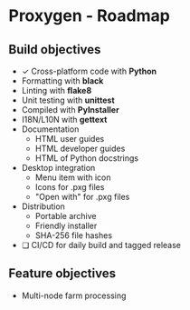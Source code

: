 # Proxygen - Roadmap

## Build objectives

- ✓ Cross-platform code with **Python**
- Formatting with **black**
- Linting with **flake8**
- Unit testing with **unittest**
- Compiled with **PyInstaller**
- I18N/L10N with **gettext**
- Documentation
  - HTML user guides
  - HTML developer guides
  - HTML of Python docstrings
- Desktop integration
  - Menu item with icon
  - Icons for .pxg files
  - "Open with" for .pxg files
- Distribution
  - Portable archive
  - Friendly installer
  - SHA-256 file hashes
- ❏ CI/CD for daily build and tagged release

## Feature objectives

- Multi-node farm processing
